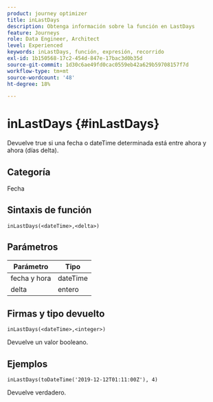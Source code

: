 ```yaml
---
product: journey optimizer
title: inLastDays
description: Obtenga información sobre la función en LastDays
feature: Journeys
role: Data Engineer, Architect
level: Experienced
keywords: inLastDays, función, expresión, recorrido
exl-id: 1b150568-17c2-454d-847e-17bac3d0b35d
source-git-commit: 1d30c6ae49fd0cac0559eb42a629b59708157f7d
workflow-type: tm+mt
source-wordcount: '48'
ht-degree: 18%

---
```


# inLastDays {#inLastDays}

Devuelve true si una fecha o dateTime determinada está entre ahora y ahora (días delta).

## Categoría

Fecha

## Sintaxis de función

`inLastDays(<dateTime>,<delta>)`

## Parámetros

| Parámetro | Tipo |
|-----------|------------------|
| fecha y hora | dateTime |
| delta | entero |

## Firmas y tipo devuelto

`inLastDays(<dateTime>,<integer>)`

Devuelve un valor booleano.

## Ejemplos

`inLastDays(toDateTime('2019-12-12T01:11:00Z'), 4)`

Devuelve verdadero.
